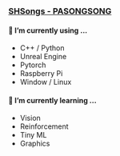 ### [SHSongs - PASONGSONG](https://shsongs.github.io/)

#### 🔭 I’m currently using ...
* C++ / Python
* Unreal Engine
* Pytorch
* Raspberry Pi
* Window / Linux

#### 🌱 I’m currently learning ...
* Vision
* Reinforcement
* Tiny ML
* Graphics
